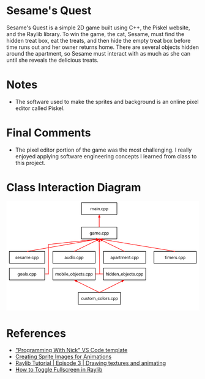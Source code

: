 # Sesame's Quest
Sesame's Quest is a simple 2D game built using C++, the Piskel website, and the Raylib library. To win the game, the cat, Sesame, must find the hidden treat box, eat the treats, and then hide the empty treat box before time runs out and her owner returns home. There are several objects hidden around the apartment, so Sesame must interact with as much as she can until she reveals the delicious treats.
 
# Notes
- The software used to make the sprites and background is an online pixel editor called Piskel.

# Final Comments
- The pixel editor portion of the game was the most challenging. I really enjoyed applying software engineering concepts I learned from class to this project.

# Class Interaction Diagram
![](./class_interaction_diagram.png)

# References
- ["Programming With Nick" VS Code template](https://github.com/educ8s/Raylib-CPP-Starter-Template-for-VSCODE-V2)
- [Creating Sprite Images for Animations](https://youtu.be/xQk0W7AGh74?si=ELZMXN50-hJN8Kjb) 
- [Raylib Tutorial | Episode 3 | Drawing textures and animating](https://youtu.be/pFgDWPbUrqk?si=CwrC-XqSSHEXDwpb)
- [How to Toggle Fullscreen in Raylib](https://youtu.be/_yt8RxYKx6Q?si=qsF0PF4DVaipjbGD)
